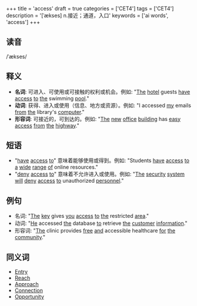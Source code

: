 +++
title = 'access'
draft = true
categories = ['CET4']
tags = ['CET4']
description = '[ˈækses] n.接近；通道，入口'
keywords = ['ai words', 'access']
+++

## 读音
/ˈækses/

## 释义
- **名词**: 可进入、可使用或可接触的权利或机会。例如: "[The](/zh/post/the/) [hotel](/zh/post/hotel/) guests [have](/zh/post/have/) [access](/zh/post/access/) [to](/zh/post/to/) [the](/zh/post/the/) swimming [pool](/zh/post/pool/)."
- **动词**: 获得、进入或使用（信息、地方或资源）。例如: "I accessed [my](/zh/post/my/) emails [from](/zh/post/from/) [the](/zh/post/the/) library's [computer](/zh/post/computer/)."
- **形容词**: 可接近的，可到达的。例如: "[The](/zh/post/the/) [new](/zh/post/new/) [office](/zh/post/office/) [building](/zh/post/building/) has [easy](/zh/post/easy/) [access](/zh/post/access/) [from](/zh/post/from/) [the](/zh/post/the/) [highway](/zh/post/highway/)."

## 短语
- "[have](/zh/post/have/) [access](/zh/post/access/) [to](/zh/post/to/)" 意味着能够使用或得到。例如: "Students [have](/zh/post/have/) [access](/zh/post/access/) [to](/zh/post/to/) [a](/zh/post/a/) [wide](/zh/post/wide/) [range](/zh/post/range/) [of](/zh/post/of/) online resources."
- "[deny](/zh/post/deny/) [access](/zh/post/access/) [to](/zh/post/to/)" 意味着不允许进入或使用。例如: "[The](/zh/post/the/) [security](/zh/post/security/) [system](/zh/post/system/) [will](/zh/post/will/) [deny](/zh/post/deny/) [access](/zh/post/access/) [to](/zh/post/to/) unauthorized [personnel](/zh/post/personnel/)."

## 例句
- 名词: "[The](/zh/post/the/) [key](/zh/post/key/) gives [you](/zh/post/you/) [access](/zh/post/access/) [to](/zh/post/to/) [the](/zh/post/the/) restricted [area](/zh/post/area/)."
- 动词: "[He](/zh/post/he/) accessed [the](/zh/post/the/) database [to](/zh/post/to/) retrieve [the](/zh/post/the/) [customer](/zh/post/customer/) [information](/zh/post/information/)."
- 形容词: "[The](/zh/post/the/) clinic provides [free](/zh/post/free/) [and](/zh/post/and/) accessible healthcare [for](/zh/post/for/) [the](/zh/post/the/) [community](/zh/post/community/)."

## 同义词
- [Entry](/zh/post/entry/)
- [Reach](/zh/post/reach/)
- [Approach](/zh/post/approach/)
- [Connection](/zh/post/connection/)
- [Opportunity](/zh/post/opportunity/)
